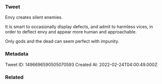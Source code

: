### Tweet
Envy creates silent enemies.

It is smart to occasionally display defects, and admit to harmless vices, in order to deflect envy and appear more human and approachable.

Only gods and the dead can seem perfect with impunity.

### Metadata
Tweet ID: 1496696590505070593
Created At: 2022-02-24T04:00:49.000Z

### Related

